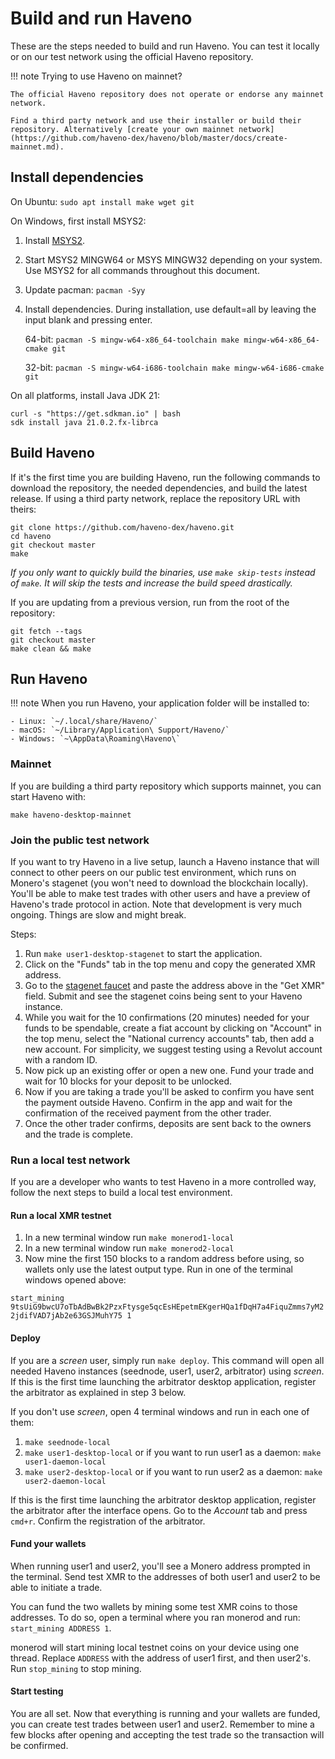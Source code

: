 # Build and run Haveno

These are the steps needed to build and run Haveno. You can test it locally or on our test network using the official Haveno repository.

!!! note
    Trying to use Haveno on mainnet?

    The official Haveno repository does not operate or endorse any mainnet network.

    Find a third party network and use their installer or build their repository. Alternatively [create your own mainnet network](https://github.com/haveno-dex/haveno/blob/master/docs/create-mainnet.md).

## Install dependencies

On Ubuntu: `sudo apt install make wget git`

On Windows, first install MSYS2:

  1. Install [MSYS2](https://www.msys2.org/).
  2. Start MSYS2 MINGW64 or MSYS MINGW32 depending on your system. Use MSYS2 for all commands throughout this document.
  4. Update pacman: `pacman -Syy`
  5. Install dependencies. During installation, use default=all by leaving the input blank and pressing enter.

      64-bit: `pacman -S mingw-w64-x86_64-toolchain make mingw-w64-x86_64-cmake git`

      32-bit: `pacman -S mingw-w64-i686-toolchain make mingw-w64-i686-cmake git`

On all platforms, install Java JDK 21:

```
curl -s "https://get.sdkman.io" | bash
sdk install java 21.0.2.fx-librca
```

## Build Haveno

If it's the first time you are building Haveno, run the following commands to download the repository, the needed dependencies, and build the latest release. If using a third party network, replace the repository URL with theirs:

```
git clone https://github.com/haveno-dex/haveno.git
cd haveno
git checkout master
make
```

*If you only want to quickly build the binaries, use `make skip-tests` instead of `make`. It will skip the tests and increase the build speed drastically.*

If you are updating from a previous version, run from the root of the repository:

```
git fetch --tags
git checkout master
make clean && make
```

## Run Haveno

!!! note
    When you run Haveno, your application folder will be installed to:

    - Linux: `~/.local/share/Haveno/`
    - macOS: `~/Library/Application\ Support/Haveno/`
    - Windows: `~\AppData\Roaming\Haveno\`

### Mainnet

If you are building a third party repository which supports mainnet, you can start Haveno with:

```
make haveno-desktop-mainnet
```

### Join the public test network

If you want to try Haveno in a live setup, launch a Haveno instance that will connect to other peers on our public test environment, which runs on Monero's stagenet (you won't need to download the blockchain locally). You'll be able to make test trades with other users and have a preview of Haveno's trade protocol in action. Note that development is very much ongoing. Things are slow and might break.

Steps:

1. Run `make user1-desktop-stagenet` to start the application.
2. Click on the "Funds" tab in the top menu and copy the generated XMR address.
3. Go to the [stagenet faucet](https://stagenet-faucet.xmr-tw.org) and paste the address above in the "Get XMR" field. Submit and see the stagenet coins being sent to your Haveno instance.
4. While you wait for the 10 confirmations (20 minutes) needed for your funds to be spendable, create a fiat account by clicking on "Account" in the top menu, select the "National currency accounts" tab, then add a new account. For simplicity, we suggest testing using a Revolut account with a random ID.
5. Now pick up an existing offer or open a new one. Fund your trade and wait for 10 blocks for your deposit to be unlocked.
6. Now if you are taking a trade you'll be asked to confirm you have sent the payment outside Haveno. Confirm in the app and wait for the confirmation of the received payment from the other trader.
7. Once the other trader confirms, deposits are sent back to the owners and the trade is complete.

### Run a local test network

If you are a developer who wants to test Haveno in a more controlled way, follow the next steps to build a local test environment.

#### Run a local XMR testnet

1. In a new terminal window run `make monerod1-local`
1. In a new terminal window run `make monerod2-local`
3. Now mine the first 150 blocks to a random address before using, so wallets only use the latest output type. Run in one of the terminal windows opened above:

`start_mining 9tsUiG9bwcU7oTbAdBwBk2PzxFtysge5qcEsHEpetmEKgerHQa1fDqH7a4FiquZmms7yM22jdifVAD7jAb2e63GSJMuhY75 1`

#### Deploy

If you are a *screen* user, simply run `make deploy`. This command will open all needed Haveno instances (seednode, user1, user2, arbitrator) using *screen*. If this is the first time launching the arbitrator desktop application, register the arbitrator as explained in step 3 below.

If you don't use *screen*, open 4 terminal windows and run in each one of them:

  1. `make seednode-local`
  2. `make user1-desktop-local` or if you want to run user1 as a daemon: `make user1-daemon-local`
  3. `make user2-desktop-local` or if you want to run user2 as a daemon: `make user2-daemon-local`

If this is the first time launching the arbitrator desktop application, register the arbitrator after the interface opens. Go to the *Account* tab and press `cmd+r`. Confirm the registration of the arbitrator.

#### Fund your wallets

When running user1 and user2, you'll see a Monero address prompted in the terminal. Send test XMR to the addresses of both user1 and user2 to be able to initiate a trade.

You can fund the two wallets by mining some test XMR coins to those addresses. To do so, open a terminal where you ran monerod and run: `start_mining ADDRESS 1`.

monerod will start mining local testnet coins on your device using one thread. Replace `ADDRESS` with the address of user1 first, and then user2's. Run `stop_mining` to stop mining.

#### Start testing

You are all set. Now that everything is running and your wallets are funded, you can create test trades between user1 and user2. Remember to mine a few blocks after opening and accepting the test trade so the transaction will be confirmed.
